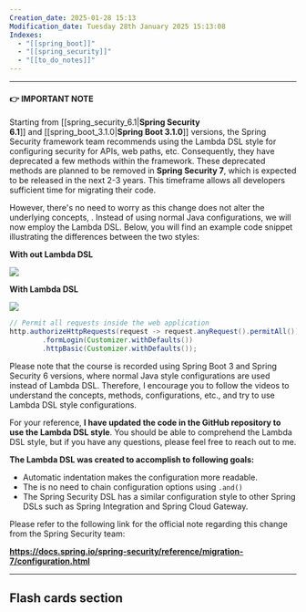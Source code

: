 ```yaml
---
Creation_date: 2025-01-28 15:13
Modification_date: Tuesday 28th January 2025 15:13:08
Indexes:
  - "[[spring_boot]]"
  - "[[spring_security]]"
  - "[[to_do_notes]]"
---
```


----

#### 👉 IMPORTANT NOTE

Starting from [[spring_security_6.1|**Spring Security 6.1**]] and [[spring_boot_3.1.0|**Spring Boot 3.1.0**]] versions, the Spring Security framework team recommends using the Lambda DSL style for configuring security for APIs, web paths, etc. Consequently, they have deprecated a few methods within the framework. These deprecated methods are planned to be removed in **Spring Security 7**, which is expected to be released in the next 2-3 years. This timeframe allows all developers sufficient time for migrating their code.

However, there's no need to worry as this change does not alter the underlying concepts, . Instead of using normal Java configurations, we will now employ the Lambda DSL. Below, you will find an example code snippet illustrating the differences between the two styles:

**With out Lambda DSL**

![](https://img-c.udemycdn.com/redactor/raw/article_lecture/2023-05-26_11-39-15-2626f435f4fae7b5d3ca25bf99364818.png)

**With Lambda DSL**

![](https://img-c.udemycdn.com/redactor/raw/article_lecture/2023-05-26_11-39-16-0a5cd428049ac21721327deb2a1e40d9.png)

```java
// Permit all requests inside the web application  
http.authorizeHttpRequests(request -> request.anyRequest().permitAll())  
        .formLogin(Customizer.withDefaults())  
        .httpBasic(Customizer.withDefaults());
```

Please note that the course is recorded using Spring Boot 3 and Spring Security 6 versions, where normal Java style configurations are used instead of Lambda DSL. Therefore, I encourage you to follow the videos to understand the concepts, methods, configurations, etc., and try to use Lambda DSL style configurations.

For your reference, **I have updated the code in the GitHub repository to use the Lambda DSL style**. You should be able to comprehend the Lambda DSL style, but if you have any questions, please feel free to reach out to me.

**The Lambda DSL was created to accomplish to following goals:**
- Automatic indentation makes the configuration more readable.
- The is no need to chain configuration options using `.and()`
- The Spring Security DSL has a similar configuration style to other Spring DSLs such as Spring Integration and Spring Cloud Gateway.
    
Please refer to the following link for the official note regarding this change from the Spring Security team:

**https://docs.spring.io/spring-security/reference/migration-7/configuration.html**



















---
## Flash cards section
